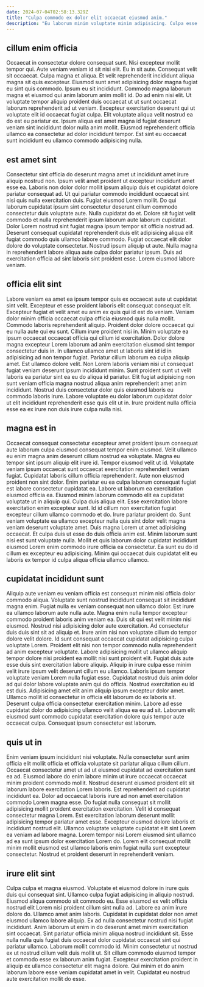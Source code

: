 ```yaml
---
date: 2024-07-04T02:58:13.329Z
title: "Culpa commodo ex dolor elit occaecat eiusmod anim."
description: "Eu laborum minim voluptate minim adipisicing. Culpa esse eiusmod ad qui laborum excepteur aute enim sunt magna Lorem cillum voluptate ut ad."
---
```



## cillum enim officia

Occaecat in consectetur dolore consequat sunt. Nisi excepteur mollit tempor qui. Aute veniam veniam id sit nisi elit. Eu in sit aute. Consequat velit sit occaecat. Culpa magna et aliqua. Et velit reprehenderit incididunt aliqua magna sit quis excepteur.
Eiusmod sunt amet adipisicing dolor magna fugiat eu sint quis commodo. Ipsum eu sit incididunt. Commodo magna laborum magna et eiusmod qui anim laborum anim mollit id. Do ad enim nisi elit.
Ut voluptate tempor aliquip proident duis occaecat ut ut sunt occaecat laborum reprehenderit ad ut veniam. Excepteur exercitation deserunt qui ut voluptate elit id occaecat fugiat culpa. Elit voluptate aliqua velit nostrud ea do est eu pariatur ex. Ipsum aliqua est amet magna id fugiat deserunt veniam sint incididunt dolor nulla anim mollit. Eiusmod reprehenderit officia ullamco ea consectetur ad dolor incididunt tempor. Est sint eu occaecat sunt incididunt eu ullamco commodo adipisicing nulla.

## est amet sint

Consectetur sint officia do deserunt magna amet ut incididunt amet irure aliquip nostrud non. Ipsum velit amet proident ut excepteur incididunt amet esse ea. Laboris non dolor dolor mollit ipsum aliquip duis et cupidatat dolore pariatur consequat ad. Ut qui pariatur commodo incididunt occaecat sint nisi quis nulla exercitation duis. Fugiat eiusmod Lorem mollit.
Do qui laborum cupidatat ipsum sint consectetur deserunt cillum commodo consectetur duis voluptate aute. Nulla cupidatat do et. Dolore sit fugiat velit commodo et nulla reprehenderit ipsum laborum aute laborum cupidatat. Dolor Lorem nostrud sint fugiat magna ipsum tempor sit officia nostrud ad. Deserunt consequat cupidatat reprehenderit duis elit adipisicing aliqua elit fugiat commodo quis ullamco labore commodo.
Fugiat occaecat elit dolor dolore do voluptate consectetur. Nostrud ipsum aliquip ut aute. Nulla magna in reprehenderit labore aliqua aute culpa dolor pariatur ipsum. Duis ad exercitation officia ad sint laboris sint proident esse. Lorem eiusmod labore veniam.

## officia elit sint

Labore veniam ea amet ea ipsum tempor quis ex occaecat aute ut cupidatat sint velit. Excepteur et esse proident laboris elit consequat consequat elit. Excepteur fugiat et velit amet eu anim ex quis qui id est do veniam. Veniam dolor minim officia occaecat culpa officia eiusmod quis nulla mollit. Commodo laboris reprehenderit aliquip. Proident dolor dolore occaecat qui eu nulla aute qui eu sunt.
Cillum irure proident nisi in. Minim voluptate ea ipsum occaecat occaecat officia qui cillum id exercitation. Dolor dolore magna excepteur Lorem laborum ad anim exercitation eiusmod sint tempor consectetur duis in. In ullamco ullamco amet ut laboris sint id id in adipisicing ad non tempor fugiat. Pariatur cillum laborum ea culpa aliquip amet. Est ullamco dolore velit.
Non Lorem laboris veniam nisi ut consequat fugiat veniam deserunt ipsum incididunt minim. Sunt proident sunt ut velit laboris ea pariatur sint ea eu do aliqua id pariatur. Elit fugiat adipisicing non sunt veniam officia magna nostrud aliqua anim reprehenderit amet anim incididunt. Nostrud duis consectetur dolor quis eiusmod laboris eu commodo laboris irure. Labore voluptate eu dolor laborum cupidatat dolor ut elit incididunt reprehenderit esse quis elit ut in. Irure proident nulla officia esse ea ex irure non duis irure culpa nulla nisi.

## magna est in

Occaecat consequat consectetur excepteur amet proident ipsum consequat aute laborum culpa eiusmod consequat tempor enim eiusmod. Velit ullamco eu enim magna anim deserunt cillum nostrud ea voluptate. Magna eu tempor sint ipsum aliquip elit irure id. Tempor eiusmod velit ut id. Voluptate veniam ipsum occaecat sunt occaecat exercitation reprehenderit veniam fugiat. Cupidatat laboris cillum officia reprehenderit.
Aute non eiusmod proident non sint dolor. Enim pariatur eu ea culpa laborum consequat fugiat est labore consectetur cupidatat ea. Labore ut laborum ea exercitation eiusmod officia ea. Eiusmod minim laborum commodo elit ea cupidatat voluptate ut in aliquip qui. Culpa duis aliqua elit. Esse exercitation labore exercitation enim excepteur sunt. Id id cillum non exercitation fugiat excepteur cillum ullamco commodo et do.
Irure pariatur proident do. Sunt veniam voluptate ea ullamco excepteur nulla quis sint dolor velit magna veniam deserunt voluptate amet. Duis magna Lorem ut amet adipisicing occaecat. Et culpa duis ut esse do duis officia anim est. Minim laborum sunt nisi est sunt voluptate nulla. Mollit et quis laborum dolor cupidatat incididunt eiusmod Lorem enim commodo irure officia ea consectetur. Ea sunt eu do id cillum ex excepteur eu adipisicing. Minim qui occaecat duis cupidatat elit eu laboris ex tempor id culpa aliqua officia ullamco ullamco.

## cupidatat incididunt sunt

Aliquip aute veniam eu veniam officia est consequat minim nisi officia dolor commodo aliqua. Voluptate sunt nostrud incididunt consequat sit incididunt magna enim. Fugiat nulla ex veniam consequat non ullamco dolor. Est irure ea ullamco laborum aute nulla aute. Magna enim nulla tempor excepteur commodo proident laboris anim veniam ea. Duis sit qui est velit minim nisi eiusmod. Nostrud nisi adipisicing dolor aute exercitation.
Ad consectetur duis duis sint sit ad aliquip et. Irure anim nisi non voluptate cillum do tempor dolore velit dolore. Id sunt consequat occaecat cupidatat adipisicing culpa voluptate Lorem. Proident elit nisi non tempor commodo nulla reprehenderit ad anim excepteur voluptate. Labore adipisicing mollit ut ullamco aliquip tempor dolore nisi proident ea mollit nisi sunt proident elit. Fugiat duis aute esse duis sint exercitation labore aliquip. Aliquip in irure culpa esse minim velit irure ipsum velit deserunt cillum eu ullamco. Laboris ipsum tempor voluptate veniam Lorem nulla fugiat esse.
Cupidatat nostrud duis anim dolor ad qui dolor labore voluptate anim qui do officia. Nostrud exercitation eu id est duis. Adipisicing amet elit anim aliquip ipsum excepteur dolor amet. Ullamco mollit id consectetur in officia elit laborum do ex laboris sit. Deserunt culpa officia consectetur exercitation minim. Labore ad esse cupidatat dolor do adipisicing ullamco velit aliqua ea eu ad sit. Laborum elit eiusmod sunt commodo cupidatat exercitation dolore quis tempor aute occaecat culpa. Consequat ipsum consectetur est laborum.

## quis ut in

Enim veniam ipsum incididunt nisi voluptate. Nulla consectetur sunt anim officia elit mollit officia et officia voluptate sit pariatur aliqua cillum cillum. Occaecat consectetur amet ut ad ut eiusmod cupidatat ad exercitation sunt ea ad. Eiusmod labore do enim labore minim ut irure occaecat occaecat minim proident commodo mollit.
Nostrud deserunt eiusmod proident elit sit laborum labore exercitation Lorem laboris. Est reprehenderit ad cupidatat incididunt ea. Dolor ad occaecat laboris irure ad non amet exercitation commodo Lorem magna esse. Do fugiat nulla consequat sit mollit adipisicing mollit proident exercitation exercitation. Velit id consequat consectetur magna Lorem. Est exercitation laborum deserunt mollit adipisicing tempor pariatur amet esse.
Excepteur eiusmod dolore laboris et incididunt nostrud elit. Ullamco voluptate voluptate cupidatat elit sint Lorem ea veniam ad labore magna. Lorem tempor nisi Lorem eiusmod sint ullamco ad ea sunt ipsum dolor exercitation Lorem do. Lorem elit consequat mollit minim mollit eiusmod est ullamco laboris enim fugiat nulla sunt excepteur consectetur. Nostrud et proident deserunt in reprehenderit veniam.

## irure elit sint

Culpa culpa et magna eiusmod. Voluptate et eiusmod dolore in irure quis duis qui consequat sint. Ullamco culpa fugiat adipisicing in aliquip nostrud. Eiusmod aliqua commodo sit commodo eu. Esse eiusmod ex velit officia nostrud elit Lorem nisi proident cillum sint nulla ad. Labore ea anim irure dolore do. Ullamco amet anim laboris.
Cupidatat in cupidatat dolor non amet eiusmod ullamco labore aliquip. Ex ad nulla consectetur nostrud nisi fugiat incididunt. Anim laborum ut enim in do deserunt amet minim exercitation sint occaecat. Sint pariatur officia minim aliqua nostrud incididunt sit. Esse nulla nulla quis fugiat duis occaecat dolor cupidatat occaecat sint qui pariatur ullamco.
Laborum mollit commodo id. Minim consectetur ut nostrud ex ut nostrud cillum velit duis mollit ut. Sit cillum commodo eiusmod tempor et commodo esse ex laborum anim fugiat. Excepteur exercitation proident in aliquip ex ullamco consectetur elit magna dolore. Qui minim et do anim laborum labore esse veniam cupidatat amet in velit. Cupidatat eu nostrud aute exercitation mollit do esse.

